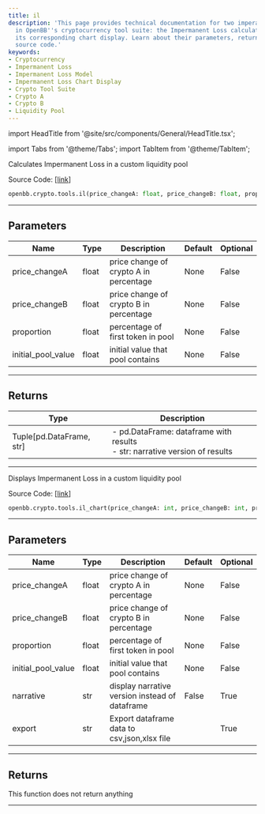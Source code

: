 ```yaml
---
title: il
description: 'This page provides technical documentation for two imperative features
  in OpenBB''s cryptocurrency tool suite: the Impermanent Loss calculation model and
  its corresponding chart display. Learn about their parameters, return types, and
  source code.'
keywords:
- Cryptocurrency
- Impermanent Loss
- Impermanent Loss Model
- Impermanent Loss Chart Display
- Crypto Tool Suite
- Crypto A
- Crypto B
- Liquidity Pool
---
```


import HeadTitle from '@site/src/components/General/HeadTitle.tsx';

<HeadTitle title="crypto.tools.il - Reference | OpenBB SDK Docs" />

import Tabs from '@theme/Tabs';
import TabItem from '@theme/TabItem';

<Tabs>
<TabItem value="model" label="Model" default>

Calculates Impermanent Loss in a custom liquidity pool

Source Code: [[link](https://github.com/OpenBB-finance/OpenBB/tree/main/openbb_terminal/cryptocurrency/tools/tools_model.py#L57)]

```python
openbb.crypto.tools.il(price_changeA: float, price_changeB: float, proportion: float, initial_pool_value: float)
```

---

## Parameters

| Name | Type | Description | Default | Optional |
| ---- | ---- | ----------- | ------- | -------- |
| price_changeA | float | price change of crypto A in percentage | None | False |
| price_changeB | float | price change of crypto B in percentage | None | False |
| proportion | float | percentage of first token in pool | None | False |
| initial_pool_value | float | initial value that pool contains | None | False |


---

## Returns

| Type | Description |
| ---- | ----------- |
| Tuple[pd.DataFrame, str] | - pd.DataFrame: dataframe with results<br/>- str: narrative version of results |
---

</TabItem>
<TabItem value="view" label="Chart">

Displays Impermanent Loss in a custom liquidity pool

Source Code: [[link](https://github.com/OpenBB-finance/OpenBB/tree/main/openbb_terminal/cryptocurrency/tools/tools_view.py#L56)]

```python
openbb.crypto.tools.il_chart(price_changeA: int, price_changeB: int, proportion: int, initial_pool_value: int, narrative: bool = False, export: str = "")
```

---

## Parameters

| Name | Type | Description | Default | Optional |
| ---- | ---- | ----------- | ------- | -------- |
| price_changeA | float | price change of crypto A in percentage | None | False |
| price_changeB | float | price change of crypto B in percentage | None | False |
| proportion | float | percentage of first token in pool | None | False |
| initial_pool_value | float | initial value that pool contains | None | False |
| narrative | str | display narrative version instead of dataframe | False | True |
| export | str | Export dataframe data to csv,json,xlsx file |  | True |


---

## Returns

This function does not return anything

---

</TabItem>
</Tabs>

